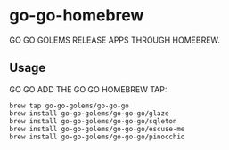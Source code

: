 # go-go-homebrew

GO GO GOLEMS RELEASE APPS THROUGH HOMEBREW.

## Usage 

GO GO ADD THE GO GO HOMEBREW TAP:

```
brew tap go-go-golems/go-go-go
brew install go-go-golems/go-go-go/glaze
brew install go-go-golems/go-go-go/sqleton
brew install go-go-golems/go-go-go/escuse-me
brew install go-go-golems/go-go-go/pinocchio
```
